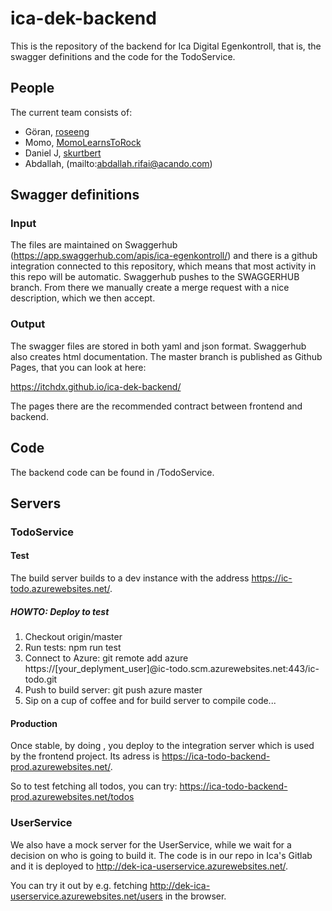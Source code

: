 # ica-dek-backend

This is the repository of the backend for Ica Digital Egenkontroll, that is, the swagger definitions and the code for the TodoService.

## People

The current team consists of: 
* Göran, [roseeng](https://github.com/roseeng)
* Momo, [MomoLearnsToRock](https://github.com/momolearnstorock)
* Daniel J, [skurtbert](https://github.com/skurtbert)
* Abdallah, (mailto:abdallah.rifai@acando.com)

## Swagger definitions
### Input

The files are maintained on Swaggerhub (https://app.swaggerhub.com/apis/ica-egenkontroll/) and there is a github integration
connected to this repository, which means that most activity in this repo will be automatic. Swaggerhub pushes to the SWAGGERHUB branch. From there we manually create a merge request with a nice description, which we then accept.

### Output

The swagger files are stored in both yaml and json format.
Swaggerhub also creates html documentation. The master branch is published as Github Pages, that you can look at here:

https://itchdx.github.io/ica-dek-backend/

The pages there are the recommended contract between frontend and backend.

## Code

The backend code can be found in /TodoService. 

## Servers

### TodoService

#### Test
The build server builds to a dev instance with the address https://ic-todo.azurewebsites.net/.

##### HOWTO: Deploy to test
1. Checkout origin/master
2. Run tests: npm run test
2. Connect to Azure: git remote add azure https://[your_deplyment_user]@ic-todo.scm.azurewebsites.net:443/ic-todo.git
3. Push to build server: git push azure master
4. Sip on a cup of coffee and for build server to compile code...

#### Production
Once stable, by doing <insert description  here>, you deploy to the integration server which is used by the frontend project. Its adress is https://ica-todo-backend-prod.azurewebsites.net/.
  
So to test fetching all todos, you can try: https://ica-todo-backend-prod.azurewebsites.net/todos

### UserService

We also have a mock server for the UserService, while we wait for a decision on who is going to build it.
The code is in our repo in Ica's Gitlab and it is deployed to http://dek-ica-userservice.azurewebsites.net/.

You can try it out by e.g. fetching http://dek-ica-userservice.azurewebsites.net/users in the browser.



